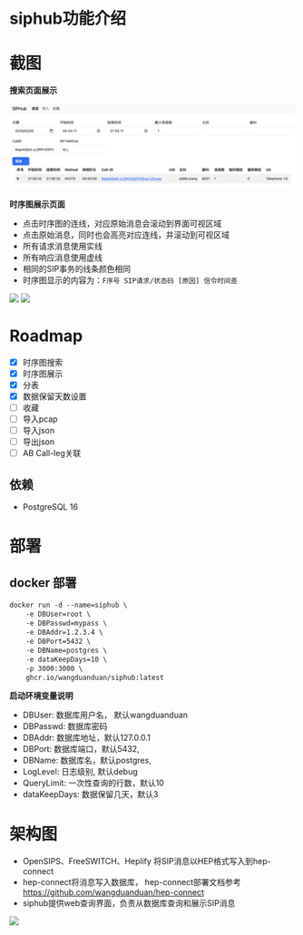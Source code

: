 # siphub功能介绍


# 截图

**搜索页面展示**

![](atta/2025-02-25-22-15-13.png)


**时序图展示页面**

- 点击时序图的连线，对应原始消息会滚动到界面可视区域
- 点击原始消息，同时也会高亮对应连线，并滚动到可视区域
- 所有请求消息使用实线
- 所有响应消息使用虚线
- 相同的SIP事务的线条颜色相同
- 时序图显示的内容为：`F序号 SIP请求/状态码 [原因] 信令时间差`

![](docs/img/flow.jpg)
![](docs/img/flow2.jpg)


# Roadmap

- [x] 时序图搜索
- [x] 时序图展示
- [x] 分表
- [x] 数据保留天数设置
- [ ] 收藏
- [ ] 导入pcap
- [ ] 导入json
- [ ] 导出json
- [ ] AB Call-leg关联

## 依赖

- PostgreSQL 16

# 部署

## docker 部署

```shell
docker run -d --name=siphub \
    -e DBUser=root \
    -e DBPasswd=mypass \
    -e DBAddr=1.2.3.4 \
    -e DBPort=5432 \
    -e DBName=postgres \
    -e dataKeepDays=10 \
    -p 3000:3000 \
    ghcr.io/wangduanduan/siphub:latest
```

**启动环境变量说明**

- DBUser: 数据库用户名， 默认wangduanduan
- DBPasswd: 数据库密码
- DBAddr: 数据库地址，默认127.0.0.1
- DBPort: 数据库端口，默认5432,
- DBName: 数据库名，默认postgres,
- LogLevel: 日志级别, 默认debug
- QueryLimit: 一次性查询的行数，默认10
- dataKeepDays: 数据保留几天，默认3

# 架构图

- OpenSIPS、FreeSWITCH、Heplify 将SIP消息以HEP格式写入到hep-connect
- hep-connect将消息写入数据库， hep-connect部署文档参考 https://github.com/wangduanduan/hep-connect 
- siphub提供web查询界面，负责从数据库查询和展示SIP消息

![](docs/img/arch.jpg)